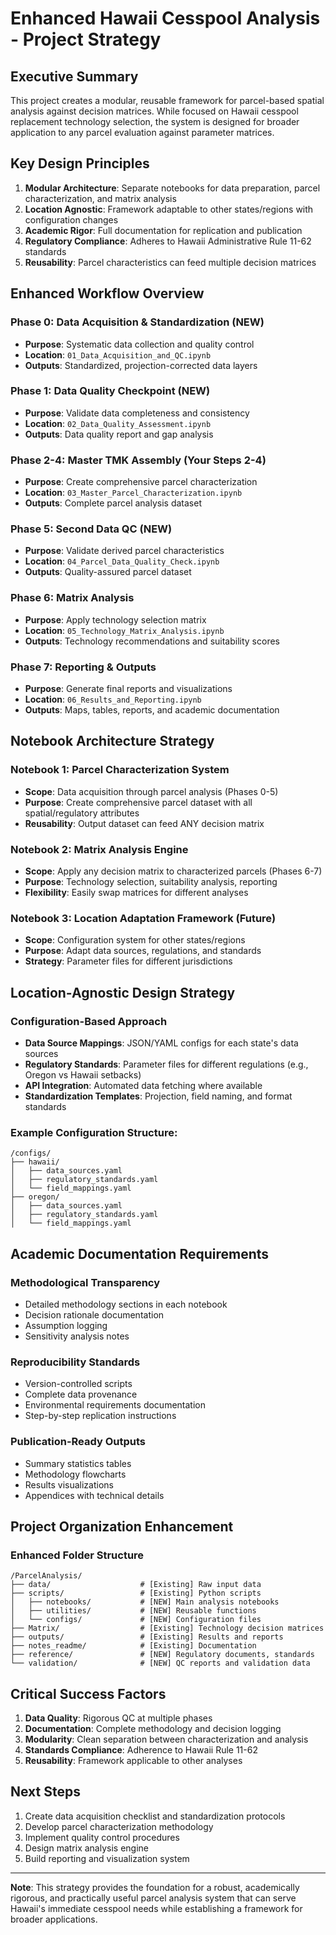 # Enhanced Hawaii Cesspool Analysis - Project Strategy

## **Executive Summary**

This project creates a modular, reusable framework for parcel-based spatial analysis against decision matrices. While focused on Hawaii cesspool replacement technology selection, the system is designed for broader application to any parcel evaluation against parameter matrices.

## **Key Design Principles**

1. **Modular Architecture**: Separate notebooks for data preparation, parcel characterization, and matrix analysis
2. **Location Agnostic**: Framework adaptable to other states/regions with configuration changes
3. **Academic Rigor**: Full documentation for replication and publication
4. **Regulatory Compliance**: Adheres to Hawaii Administrative Rule 11-62 standards
5. **Reusability**: Parcel characteristics can feed multiple decision matrices

## **Enhanced Workflow Overview**

### **Phase 0: Data Acquisition & Standardization (NEW)**
- **Purpose**: Systematic data collection and quality control
- **Location**: `01_Data_Acquisition_and_QC.ipynb`
- **Outputs**: Standardized, projection-corrected data layers

### **Phase 1: Data Quality Checkpoint (NEW)**
- **Purpose**: Validate data completeness and consistency
- **Location**: `02_Data_Quality_Assessment.ipynb`
- **Outputs**: Data quality report and gap analysis

### **Phase 2-4: Master TMK Assembly** (Your Steps 2-4)
- **Purpose**: Create comprehensive parcel characterization
- **Location**: `03_Master_Parcel_Characterization.ipynb`
- **Outputs**: Complete parcel analysis dataset

### **Phase 5: Second Data QC (NEW)**
- **Purpose**: Validate derived parcel characteristics
- **Location**: `04_Parcel_Data_Quality_Check.ipynb`
- **Outputs**: Quality-assured parcel dataset

### **Phase 6: Matrix Analysis**
- **Purpose**: Apply technology selection matrix
- **Location**: `05_Technology_Matrix_Analysis.ipynb`
- **Outputs**: Technology recommendations and suitability scores

### **Phase 7: Reporting & Outputs**
- **Purpose**: Generate final reports and visualizations
- **Location**: `06_Results_and_Reporting.ipynb`
- **Outputs**: Maps, tables, reports, and academic documentation

## **Notebook Architecture Strategy**

### **Notebook 1: Parcel Characterization System**
- **Scope**: Data acquisition through parcel analysis (Phases 0-5)
- **Purpose**: Create comprehensive parcel dataset with all spatial/regulatory attributes
- **Reusability**: Output dataset can feed ANY decision matrix

### **Notebook 2: Matrix Analysis Engine**
- **Scope**: Apply any decision matrix to characterized parcels (Phases 6-7)
- **Purpose**: Technology selection, suitability analysis, reporting
- **Flexibility**: Easily swap matrices for different analyses

### **Notebook 3: Location Adaptation Framework** (Future)
- **Scope**: Configuration system for other states/regions
- **Purpose**: Adapt data sources, regulations, and standards
- **Strategy**: Parameter files for different jurisdictions

## **Location-Agnostic Design Strategy**

### **Configuration-Based Approach**
- **Data Source Mappings**: JSON/YAML configs for each state's data sources
- **Regulatory Standards**: Parameter files for different regulations (e.g., Oregon vs Hawaii setbacks)
- **API Integration**: Automated data fetching where available
- **Standardization Templates**: Projection, field naming, and format standards

### **Example Configuration Structure**:
```
/configs/
├── hawaii/
│   ├── data_sources.yaml
│   ├── regulatory_standards.yaml
│   └── field_mappings.yaml
├── oregon/
│   ├── data_sources.yaml
│   ├── regulatory_standards.yaml
│   └── field_mappings.yaml
```

## **Academic Documentation Requirements**

### **Methodological Transparency**
- Detailed methodology sections in each notebook
- Decision rationale documentation
- Assumption logging
- Sensitivity analysis notes

### **Reproducibility Standards**
- Version-controlled scripts
- Complete data provenance
- Environmental requirements documentation
- Step-by-step replication instructions

### **Publication-Ready Outputs**
- Summary statistics tables
- Methodology flowcharts
- Results visualizations
- Appendices with technical details

## **Project Organization Enhancement**

### **Enhanced Folder Structure**
```
/ParcelAnalysis/
├── data/                    # [Existing] Raw input data
├── scripts/                 # [Existing] Python scripts
│   ├── notebooks/           # [NEW] Main analysis notebooks
│   ├── utilities/           # [NEW] Reusable functions
│   └── configs/             # [NEW] Configuration files
├── Matrix/                  # [Existing] Technology decision matrices
├── outputs/                 # [Existing] Results and reports
├── notes_readme/            # [Existing] Documentation
├── reference/               # [NEW] Regulatory documents, standards
└── validation/              # [NEW] QC reports and validation data
```

## **Critical Success Factors**

1. **Data Quality**: Rigorous QC at multiple phases
2. **Documentation**: Complete methodology and decision logging
3. **Modularity**: Clean separation between characterization and analysis
4. **Standards Compliance**: Adherence to Hawaii Rule 11-62
5. **Reusability**: Framework applicable to other analyses

## **Next Steps**

1. Create data acquisition checklist and standardization protocols
2. Develop parcel characterization methodology
3. Implement quality control procedures
4. Design matrix analysis engine
5. Build reporting and visualization system

---

**Note**: This strategy provides the foundation for a robust, academically rigorous, and practically useful parcel analysis system that can serve Hawaii's immediate cesspool needs while establishing a framework for broader applications.
